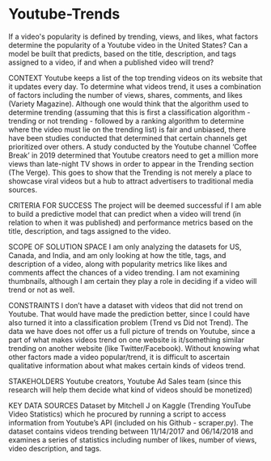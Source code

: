 # Youtube-Trends

If a video's popularity is defined by trending, views, and likes, what factors determine the popularity of a Youtube video in the United States? Can a model be built that predicts, based on the title, description, and tags assigned to a video, if and when a published video will trend?

CONTEXT
Youtube keeps a list of the top trending videos on its website that it updates every day. To determine what videos trend, it uses a combination of factors including the number of views, shares, comments, and likes (Variety Magazine). Although one would think that the algorithm used to determine trending (assuming that this is first a classification algorithm - trending or not trending - followed by a ranking algorithm to determine where the video must lie on the trending list) is fair and unbiased, there have been studies conducted that determined that certain channels get prioritized over others. A study conducted by the Youtube channel ‘Coffee Break’ in 2019 determined that Youtube creators need to get a million more views than late-night TV shows in order to appear in the Trending section (The Verge). This goes to show that the Trending is not merely a place to showcase viral videos but a hub to attract advertisers to traditional media sources.

CRITERIA FOR SUCCESS
The project will be deemed successful if I am able to build a predictive model that can predict when a video will trend (in relation to when it was published) and performance metrics based on the title, description, and tags assigned to the video.

SCOPE OF SOLUTION SPACE
I am only analyzing the datasets for US, Canada, and India, and am only looking at how the title, tags, and description of a video, along with popularity metrics like likes and comments affect the chances of a video trending. I am not examining thumbnails, although I am certain they play a role in deciding if a video will trend or not as well.

CONSTRAINTS
I don’t have a dataset with videos that did not trend on Youtube. That would have made the prediction better, since I could have also turned it into a classification problem (Trend vs Did not Trend).
The data we have does not offer us a full picture of trends on Youtube, since a part of what makes videos trend on one website is it/something similar trending on another website (like Twitter/Facebook). Without knowing what other factors made a video popular/trend, it is difficult to ascertain qualitative information about what makes certain kinds of videos trend.

STAKEHOLDERS
Youtube creators, Youtube Ad Sales team (since this research will help them decide what kind of videos should be monetized)

KEY DATA SOURCES
Dataset by Mitchell J on Kaggle (Trending YouTube Video Statistics) which he procured by running a script to access information from Youtube’s API (included on his Github - scraper.py). The dataset contains videos trending between 11/14/2017 and 06/14/2018 and examines a series of statistics including number of likes, number of views, video description, and tags.
